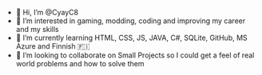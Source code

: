 - 👋 Hi, I’m @CyayC8
- 👀 I’m interested in gaming, modding, coding and improving my career and my skills
- 🌱 I’m currently learning HTML, CSS, JS, JAVA, C#, SQLite, GitHub, MS Azure and Finnish 🇫🇮
- 💞️ I’m looking to collaborate on Small Projects so I could get a feel of real world problems and how to solve them

<!---
CyayC8/CyayC8 is a ✨ special ✨ repository because its `README.md` (this file) appears on your GitHub profile.
You can click the Preview link to take a look at your changes.
--->
